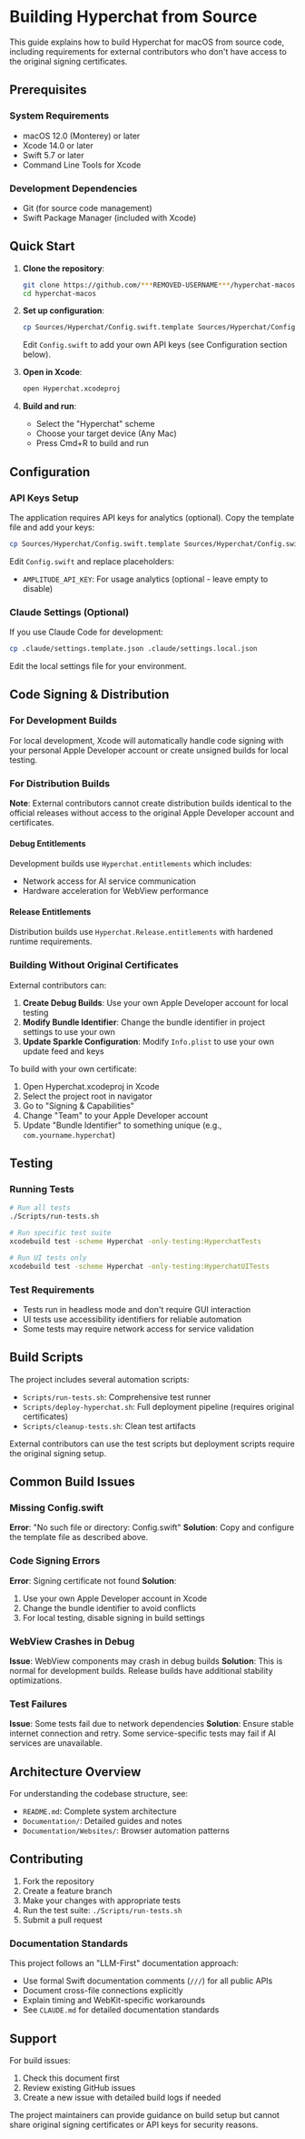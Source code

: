 # Building Hyperchat from Source

This guide explains how to build Hyperchat for macOS from source code, including requirements for external contributors who don't have access to the original signing certificates.

## Prerequisites

### System Requirements
- macOS 12.0 (Monterey) or later
- Xcode 14.0 or later
- Swift 5.7 or later
- Command Line Tools for Xcode

### Development Dependencies
- Git (for source code management)
- Swift Package Manager (included with Xcode)

## Quick Start

1. **Clone the repository**:
   ```bash
   git clone https://github.com/***REMOVED-USERNAME***/hyperchat-macos.git
   cd hyperchat-macos
   ```

2. **Set up configuration**:
   ```bash
   cp Sources/Hyperchat/Config.swift.template Sources/Hyperchat/Config.swift
   ```
   Edit `Config.swift` to add your own API keys (see Configuration section below).

3. **Open in Xcode**:
   ```bash
   open Hyperchat.xcodeproj
   ```

4. **Build and run**:
   - Select the "Hyperchat" scheme
   - Choose your target device (Any Mac)
   - Press Cmd+R to build and run

## Configuration

### API Keys Setup

The application requires API keys for analytics (optional). Copy the template file and add your keys:

```bash
cp Sources/Hyperchat/Config.swift.template Sources/Hyperchat/Config.swift
```

Edit `Config.swift` and replace placeholders:
- `AMPLITUDE_API_KEY`: For usage analytics (optional - leave empty to disable)

### Claude Settings (Optional)

If you use Claude Code for development:
```bash
cp .claude/settings.template.json .claude/settings.local.json
```
Edit the local settings file for your environment.

## Code Signing & Distribution

### For Development Builds

For local development, Xcode will automatically handle code signing with your personal Apple Developer account or create unsigned builds for local testing.

### For Distribution Builds

**Note**: External contributors cannot create distribution builds identical to the official releases without access to the original Apple Developer account and certificates.

#### Debug Entitlements
Development builds use `Hyperchat.entitlements` which includes:
- Network access for AI service communication
- Hardware acceleration for WebView performance

#### Release Entitlements
Distribution builds use `Hyperchat.Release.entitlements` with hardened runtime requirements.

### Building Without Original Certificates

External contributors can:

1. **Create Debug Builds**: Use your own Apple Developer account for local testing
2. **Modify Bundle Identifier**: Change the bundle identifier in project settings to use your own
3. **Update Sparkle Configuration**: Modify `Info.plist` to use your own update feed and keys

To build with your own certificate:
1. Open Hyperchat.xcodeproj in Xcode
2. Select the project root in navigator
3. Go to "Signing & Capabilities"
4. Change "Team" to your Apple Developer account
5. Update "Bundle Identifier" to something unique (e.g., `com.yourname.hyperchat`)

## Testing

### Running Tests

```bash
# Run all tests
./Scripts/run-tests.sh

# Run specific test suite
xcodebuild test -scheme Hyperchat -only-testing:HyperchatTests

# Run UI tests only
xcodebuild test -scheme Hyperchat -only-testing:HyperchatUITests
```

### Test Requirements

- Tests run in headless mode and don't require GUI interaction
- UI tests use accessibility identifiers for reliable automation
- Some tests may require network access for service validation

## Build Scripts

The project includes several automation scripts:

- `Scripts/run-tests.sh`: Comprehensive test runner
- `Scripts/deploy-hyperchat.sh`: Full deployment pipeline (requires original certificates)
- `Scripts/cleanup-tests.sh`: Clean test artifacts

External contributors can use the test scripts but deployment scripts require the original signing setup.

## Common Build Issues

### Missing Config.swift
**Error**: "No such file or directory: Config.swift"
**Solution**: Copy and configure the template file as described above.

### Code Signing Errors
**Error**: Signing certificate not found
**Solution**: 
1. Use your own Apple Developer account in Xcode
2. Change the bundle identifier to avoid conflicts
3. For local testing, disable signing in build settings

### WebView Crashes in Debug
**Issue**: WebView components may crash in debug builds
**Solution**: This is normal for development builds. Release builds have additional stability optimizations.

### Test Failures
**Issue**: Some tests fail due to network dependencies
**Solution**: Ensure stable internet connection and retry. Some service-specific tests may fail if AI services are unavailable.

## Architecture Overview

For understanding the codebase structure, see:
- `README.md`: Complete system architecture
- `Documentation/`: Detailed guides and notes
- `Documentation/Websites/`: Browser automation patterns

## Contributing

1. Fork the repository
2. Create a feature branch
3. Make your changes with appropriate tests
4. Run the test suite: `./Scripts/run-tests.sh`
5. Submit a pull request

### Documentation Standards

This project follows an "LLM-First" documentation approach:
- Use formal Swift documentation comments (`///`) for all public APIs
- Document cross-file connections explicitly
- Explain timing and WebKit-specific workarounds
- See `CLAUDE.md` for detailed documentation standards

## Support

For build issues:
1. Check this document first
2. Review existing GitHub issues
3. Create a new issue with detailed build logs if needed

The project maintainers can provide guidance on build setup but cannot share original signing certificates or API keys for security reasons.